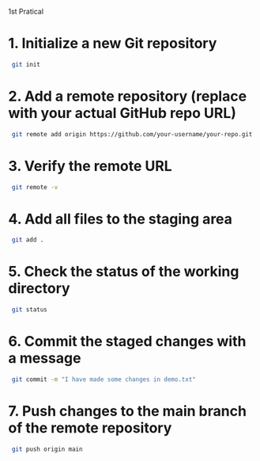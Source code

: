 

1st Pratical 

# 1. Initialize a new Git repository

```bash
 git init
```
    
# 2. Add a remote repository (replace with your actual GitHub repo URL)
```bash
 git remote add origin https://github.com/your-username/your-repo.git
```

# 3. Verify the remote URL
```bash
 git remote -v
```

# 4. Add all files to the staging area
```bash
 git add .
```

# 5. Check the status of the working directory
```bash
 git status
```

# 6. Commit the staged changes with a message
```bash
 git commit -m "I have made some changes in demo.txt"
```

# 7. Push changes to the main branch of the remote repository
```bash
 git push origin main
```



